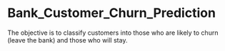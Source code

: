 # Bank_Customer_Churn_Prediction
The objective is to classify customers into those who are likely to churn (leave the bank) and those who will stay.

